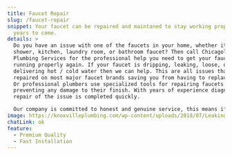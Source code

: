 ```yaml
---
title: Faucet Repair
slug: /faucet-repair
snippet: Your faucet can be repaired and maintaned to stay working properly for
  years to come.
details: >
  Do you have an issue with one of the faucets in your home, whether it’s a
  shower, kitchen, laundry room, or bathroom faucet? Then call Chicagoland
  Plumbing Services for the professional help you need to get your faucets
  running properly again. If your faucet is dripping, leaking, loose, or not
  delivering hot / cold water then we can help. This are all issues that can be
  repaired on most major faucet brands saving you from having to replace them.
  Or professional plumbers use specialized tools for repairing faucets and
  preventing any damage to their finish. With years of experience diagnosis and
  repair of the issue is completed quickly. 

  Our company is committed to honest and genuine service, this means if a plumber is sent to your home to repair a fixture and they believe it would be better or more cost effective to replace the fixture they will be honest and upfront with you and explain their reasoning why. We do our best to maintain and repair faucets but understand that it may not always be feasible or cost effective every scenario. For help with your faucet issues call the experts at Chicagoland Plumbing Services today!
image: https://knoxvilleplumbing.com/wp-content/uploads/2018/07/Leaking-Faucet-part-2.jpg
chatLink: ok
feature:
  - Premium Quality
  - Fast Installation
---
```

